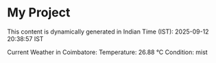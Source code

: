 # My Project

This content is dynamically generated in Indian Time (IST): 2025-09-12 20:38:57 IST


Current Weather in Coimbatore:
Temperature: 26.88 °C
Condition: mist
